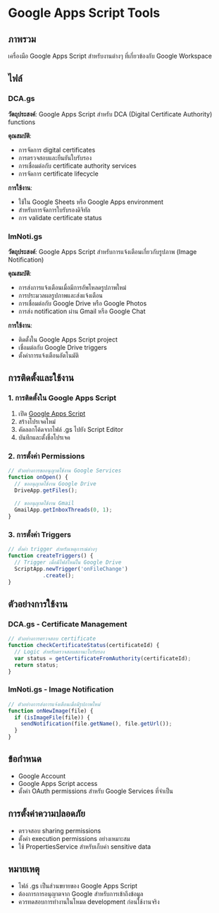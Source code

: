 # Google Apps Script Tools

## ภาพรวม
เครื่องมือ Google Apps Script สำหรับงานต่างๆ ที่เกี่ยวข้องกับ Google Workspace

## ไฟล์

### DCA.gs
**วัตถุประสงค์**: Google Apps Script สำหรับ DCA (Digital Certificate Authority) functions

**คุณสมบัติ**:
- การจัดการ digital certificates
- การตรวจสอบและยืนยันใบรับรอง
- การเชื่อมต่อกับ certificate authority services
- การจัดการ certificate lifecycle

**การใช้งาน**:
- ใช้ใน Google Sheets หรือ Google Apps environment
- สำหรับการจัดการใบรับรองดิจิทัล
- การ validate certificate status

### ImNoti.gs  
**วัตถุประสงค์**: Google Apps Script สำหรับการแจ้งเตือนเกี่ยวกับรูปภาพ (Image Notification)

**คุณสมบัติ**:
- การส่งการแจ้งเตือนเมื่อมีการอัพโหลดรูปภาพใหม่
- การประมวลผลรูปภาพและส่งแจ้งเตือน
- การเชื่อมต่อกับ Google Drive หรือ Google Photos
- การส่ง notification ผ่าน Gmail หรือ Google Chat

**การใช้งาน**:
- ติดตั้งใน Google Apps Script project
- เชื่อมต่อกับ Google Drive triggers
- ตั้งค่าการแจ้งเตือนอัตโนมัติ

## การติดตั้งและใช้งาน

### 1. การติดตั้งใน Google Apps Script
1. เปิด [Google Apps Script](https://script.google.com/)
2. สร้างโปรเจคใหม่
3. คัดลอกโค้ดจากไฟล์ .gs ไปยัง Script Editor
4. บันทึกและตั้งชื่อโปรเจค

### 2. การตั้งค่า Permissions
```javascript
// ตัวอย่างการขออนุญาตใช้งาน Google Services
function onOpen() {
  // ขออนุญาตใช้งาน Google Drive
  DriveApp.getFiles();
  
  // ขออนุญาตใช้งาน Gmail
  GmailApp.getInboxThreads(0, 1);
}
```

### 3. การตั้งค่า Triggers
```javascript
// ตั้งค่า trigger สำหรับเหตุการณ์ต่างๆ
function createTriggers() {
  // Trigger เมื่อมีไฟล์ใหม่ใน Google Drive
  ScriptApp.newTrigger('onFileChange')
           .create();
}
```

## ตัวอย่างการใช้งาน

### DCA.gs - Certificate Management
```javascript
// ตัวอย่างการตรวจสอบ certificate
function checkCertificateStatus(certificateId) {
  // Logic สำหรับตรวจสอบสถานะใบรับรอง
  var status = getCertificateFromAuthority(certificateId);
  return status;
}
```

### ImNoti.gs - Image Notification
```javascript  
// ตัวอย่างการส่งการแจ้งเตือนเมื่อมีรูปภาพใหม่
function onNewImage(file) {
  if (isImageFile(file)) {
    sendNotification(file.getName(), file.getUrl());
  }
}
```

## ข้อกำหนด
- Google Account
- Google Apps Script access
- ตั้งค่า OAuth permissions สำหรับ Google Services ที่จำเป็น

## การตั้งค่าความปลอดภัย
- ตรวจสอบ sharing permissions
- ตั้งค่า execution permissions อย่างเหมาะสม  
- ใช้ PropertiesService สำหรับเก็บค่า sensitive data

## หมายเหตุ
- ไฟล์ .gs เป็นส่วนขยายของ Google Apps Script
- ต้องการการอนุญาตจาก Google สำหรับการเข้าถึงข้อมูล
- ควรทดสอบการทำงานในโหมด development ก่อนใช้งานจริง